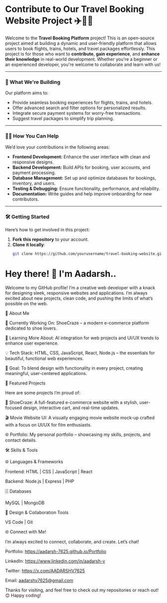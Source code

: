 <h1>Contribute to Our Travel Booking Website Project ✈️🚆🏨</h1>

Welcome to the **Travel Booking Platform** project! This is an open-source project aimed at building a dynamic and user-friendly platform that allows users to book flights, trains, hotels, and travel packages effortlessly. This project is for those who want to **contribute**, **gain experience**, and **enhance their knowledge** in real-world development. Whether you're a beginner or an experienced developer, you're welcome to collaborate and learn with us!

---

### 🚀 What We're Building
Our platform aims to:
- Provide seamless booking experiences for flights, trains, and hotels.
- Offer advanced search and filter options for personalized results.
- Integrate secure payment systems for worry-free transactions.
- Suggest travel packages to simplify trip planning.

---

### 👩‍💻 How You Can Help
We’d love your contributions in the following areas:
- **Frontend Development:** Enhance the user interface with clean and responsive designs.
- **Backend Development:** Build APIs for booking, user accounts, and payment processing.
- **Database Management:** Set up and optimize databases for bookings, inventory, and users.
- **Testing & Debugging:** Ensure functionality, performance, and reliability.
- **Documentation:** Write guides and help improve onboarding for new contributors.

---

### 🛠️ Getting Started
Here’s how to get involved in this project:

1. **Fork this repository** to your account.
2. **Clone it locally**:
   ```bash
   git clone https://github.com/yourusername/travel-booking-website.git


<h1>Hey there! 👋 I'm Aadarsh..</h1>

Welcome to my GitHub profile! I’m a creative web developer with a knack for designing sleek, responsive websites and applications. I’m always excited about new projects, clean code, and pushing the limits of what’s possible on the web.

🎨 About Me

🚀 Currently Working On: ShoeCraze – a modern e-commerce platform dedicated to shoe lovers.

🌱 Learning More About: AI integration for web projects and UI/UX trends to enhance user experience.

💡 Tech Stack: HTML, CSS, JavaScript, React, Node.js – the essentials for beautiful, functional web experiences.

🎯 Goal: To blend design with functionality in every project, creating meaningful, user-centered applications.



💼 Featured Projects

Here are some projects I’m proud of:

🌟 ShoeCraze: A full-featured e-commerce website with a stylish, user-focused design, interactive cart, and real-time updates.

🎬 Movie Website UI: A visually engaging movie website mock-up crafted with a focus on UI/UX for film enthusiasts.

🌐 Portfolio: My personal portfolio – showcasing my skills, projects, and contact details.

🛠️ Skills & Tools

🌐 Languages & Frameworks

Frontend: HTML | CSS | JavaScript | React

Backend: Node.js | Express | PHP

🗄️ Databases

MySQL | MongoDB

🎨 Design & Collaboration Tools

VS Code | Git



🌐 Connect with Me!

I’m always excited to connect, collaborate, and create. Let’s chat!

Portfolio: https://aadarsh-7625.github.io/Portfolio

LinkedIn: https://www.linkedin.com/in/aadarsh-v

Twitter: https://x.com/AADARSHV7625

Email: aadarshv7625@gmail.com

Thanks for visiting, and feel free to check out my repositories or reach out! 😊 Happy coding!
